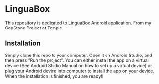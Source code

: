 # LinguaBox
This repository is dedicated to LinguaBox Android application.
From my CapStone Project at Temple

## Installation
<p> Simply clone this repo to your computer. Open it on Android Studio, and then press "Run the project". You can either install the app on a virtual device (See Android Studio Manual on how to set up a virtual device) or plug your Android device into computer to install the app on your device. When the installation is finished, you are ready!! </p>
